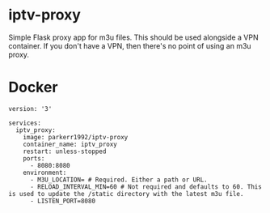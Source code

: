 # iptv-proxy
Simple Flask proxy app for m3u files. This should be used alongside a VPN container. If you don't have a VPN, then there's no point of using an m3u proxy.

# Docker

```
version: '3'

services:
  iptv_proxy:
    image: parkerr1992/iptv-proxy
    container_name: iptv_proxy
    restart: unless-stopped
    ports:
      - 8080:8080
    environment:
      - M3U_LOCATION= # Required. Either a path or URL.
      - RELOAD_INTERVAL_MIN=60 # Not required and defaults to 60. This is used to update the /static directory with the latest m3u file.
      - LISTEN_PORT=8080
```
